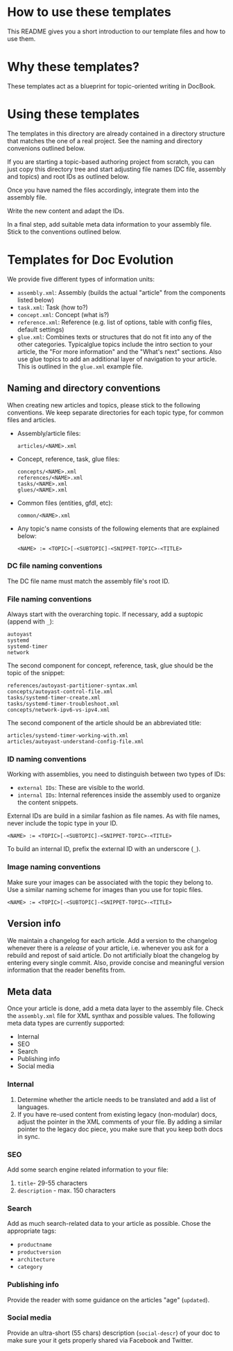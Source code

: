 # How to use these templates

This README gives you a short introduction to our template files and how to use them.


# Why these templates?

These templates act as a blueprint for topic-oriented writing in DocBook.


# Using these templates

The templates in this directory are already contained in a directory structure that matches the 
one of a real project. See the naming and directory convenions outlined below.

If you are starting a topic-based authoring project from scratch, you can just copy this directory 
tree and start adjusting file names (DC file, assembly and topics) and root IDs as outlined below.

Once you have named the files accordingly, integrate them into the assembly file.

Write the new content and adapt the IDs.

In a final step, add suitable meta data information to your assembly file. Stick to the 
conventions outlined below.


# Templates for Doc Evolution

We provide five different types of information units:

* `assembly.xml`: Assembly (builds the actual "article" from the components listed below)
* `task.xml`: Task (how to?)
* `concept.xml`: Concept (what is?)
* `reference.xml`: Reference (e.g. list of options, table with config files, default settings)
* `glue.xml`: Combines texts or structures that do not fit into any of the other categories. 
Typicalglue topics include the intro section to your article, the "For more information" and the 
"What's next" sections. Also use glue topics to add an additional layer of navigation to your 
article. This is outlined in the `glue.xml` example file.


## Naming and directory conventions

When creating new articles and topics, please stick to the following conventions. We keep separate 
directories for each topic type, for common files and articles.

* Assembly/article files:

      articles/<NAME>.xml

* Concept, reference, task, glue files:

      concepts/<NAME>.xml
      references/<NAME>.xml
      tasks/<NAME>.xml
      glues/<NAME>.xml

* Common files (entities, gfdl, etc):

      common/<NAME>.xml

* Any topic's name consists of the following elements that are explained below:

      <NAME> := <TOPIC>[-<SUBTOPIC]-<SNIPPET-TOPIC>-<TITLE>

### DC file naming conventions

The DC file name must match the assembly file's root ID.

### File naming conventions

Always start with the overarching topic. If necessary, add a suptopic (append with `_`):
```
autoyast
systemd
systemd-timer
network
```

The second component for concept, reference, task, glue should be the topic of the snippet:
```
references/autoyast-partitioner-syntax.xml
concepts/autoyast-control-file.xml
tasks/systemd-timer-create.xml
tasks/systemd-timer-troubleshoot.xml
concepts/network-ipv6-vs-ipv4.xml
```

The second component of the article should be an abbreviated title:
```
articles/systemd-timer-working-with.xml
articles/autoyast-understand-config-file.xml
```


### ID naming conventions

Working with assemblies, you need to distinguish between two types of IDs:

* `external IDs`: These are visible to the world.
* `internal IDs`: Internal references inside the assembly used to organize the content snippets.

External IDs are build in a similar fashion as file names. As with file names, never include the 
topic type in your ID.

```
<NAME> := <TOPIC>[-<SUBTOPIC]-<SNIPPET-TOPIC>-<TITLE>
```

To build an internal ID, prefix the external ID with an underscore (`_`).


### Image naming conventions

Make sure your images can be associated with the topic they belong to. Use a similar naming scheme 
for images than you use for topic files.


```
<NAME> := <TOPIC>[-<SUBTOPIC]-<SNIPPET-TOPIC>-<TITLE>
```
## Version info

We maintain a changelog for each article. Add a version to the changelog whenever there is a 
*release* of your article, i.e. whenever you ask for a rebuild and repost of said article. Do not 
artificially bloat the changelog by entering every single commit. Also, provide concise and 
meaningful version information that the reader benefits from.

## Meta data

Once your article is done, add a meta data layer to the assembly file. Check the `assembly.xml` 
file for XML synthax and possible values. The following meta data types are currently supported:

* Internal
* SEO
* Search
* Publishing info
* Social media

### Internal 

1. Determine whether the article needs to be translated and add a list of languages.
1. If you have re-used content from existing legacy (non-modular) docs, adjust the pointer in the 
XML comments of your file. By adding a similar pointer to the legacy doc piece, you make sure that 
you keep both docs in sync.

### SEO

Add some search engine related information to your file:
1. `title`- 29-55 characters
1. `description` - max. 150 characters

### Search

Add as much search-related data to your article as possible. Chose the appropriate tags:
* `productname`
* `productversion`
* `architecture`
* `category`

### Publishing info

Provide the reader with some guidance on the articles "age" (`updated`).

### Social media
Provide an ultra-short (55 chars) description (`social-descr`) of your doc to make sure your it 
gets properly shared via Facebook and Twitter.
